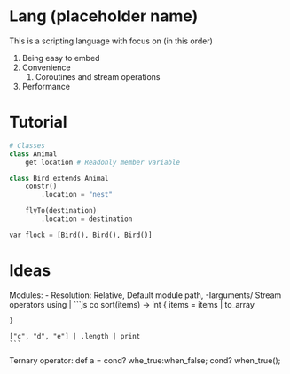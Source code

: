 # Lang (placeholder name)

This is a scripting language with focus on (in this order)
1. Being easy to embed
2. Convenience
   1. Coroutines and stream operations
3. Performance

# Tutorial
```python
# Classes
class Animal
	get location # Readonly member variable

class Bird extends Animal
	constr()
		.location = "nest"

	flyTo(destination)
		.location = destination

var flock = [Bird(), Bird(), Bird()]
```

# Ideas
Modules:
	- Resolution: Relative, Default module path, -Iarguments/
Stream operators using |
	```js
	co sort(items) -> int {
		items = items | to_array

	}

	["c", "d", "e"] | .length | print
	```
Ternary operator:
	def a = cond? whe_true:when_false;
	cond? when_true();
